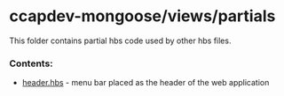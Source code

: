 # ccapdev-mongoose/views/partials

This folder contains partial hbs code used by other hbs files.

### Contents:

- [header.hbs](https://github.com/arvention/ccapdev-mongoose/blob/master/views/partials/header.hbs) - menu bar placed as the header of the web application

